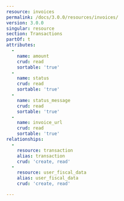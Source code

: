 ```yaml
---
resource: invoices
permalink: /docs/3.0.0/resources/invoices/
version: 3.0.0
singular: resource
section: Transactions
partOf: t
attributes:
  -
    name: amount
    crud: read
    sortable: 'true'
  -
    name: status
    crud: read
    sortable: 'true'
  -
    name: status_message
    crud: read
    sortable: 'true'
  -
    name: invoice_url
    crud: read
    sortable: 'true'
relationships:
  -
    resource: transaction
    alias: transaction
    crud: 'create, read'
  -
    resource: user_fiscal_data
    alias: user_fiscal_data
    crud: 'create, read'

---
```

